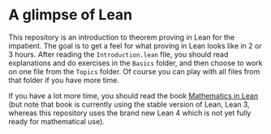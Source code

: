 # A glimpse of Lean

This repository is an introduction to theorem proving in Lean for the impatient. 
The goal is to get a feel for what proving in Lean looks like in 2 or 3 hours.
After reading the `Introduction.lean` file, you should read explanations and do exercises in the 
`Basics` folder, and then choose to work on one file from the `Topics` folder.
Of course you can play with all files from that folder if you have more time.

If you have a lot more time, you should read the book [Mathematics in Lean](https://leanprover-community.github.io/mathematics_in_lean/) (but note that book is currently using the stable version of Lean, Lean 3, whereas this repository uses the brand new Lean 4 which is not yet fully ready for mathematical use).
